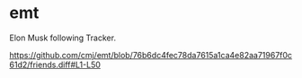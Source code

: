 # emt
Elon Musk following Tracker.

https://github.com/cmj/emt/blob/76b6dc4fec78da7615a1ca4e82aa71967f0c61d2/friends.diff#L1-L50
